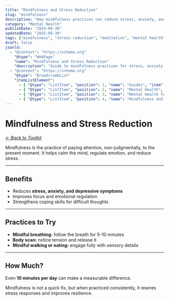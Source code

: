 ```yaml
---
title: "Mindfulness and Stress Reduction"
slug: "mindfulness"
description: "How mindfulness practices can reduce stress, anxiety, and depression symptoms."
category: "Mental Health"
publishDate: "2025-09-30"
updatedDate: "2025-09-30"
tags: ["mindfulness", "stress reduction", "meditation", "mental health"]
draft: false
jsonld:
  - "@context": "https://schema.org"
    "@type": "WebPage"
    "name": "Mindfulness and Stress Reduction"
    "description": "Guide to mindfulness practices for stress, anxiety, and depression."
  - "@context": "https://schema.org"
    "@type": "BreadcrumbList"
    "itemListElement":
      - { "@type": "ListItem", "position": 1, "name": "Guides", "item": "https://patientguide.io/guides" }
      - { "@type": "ListItem", "position": 2, "name": "Mental Health", "item": "https://patientguide.io/guides/mental-health" }
      - { "@type": "ListItem", "position": 3, "name": "Mental Health Toolkit", "item": "https://patientguide.io/guides/mental-health-toolkit" }
      - { "@type": "ListItem", "position": 4, "name": "Mindfulness and Stress Reduction", "item": "https://patientguide.io/guides/mindfulness" }
---
```


# Mindfulness and Stress Reduction

*[← Back to Toolkit](/guides/mental-health-toolkit)*

Mindfulness is the practice of paying attention, non-judgmentally, to the present moment. It helps calm the mind, regulate emotion, and reduce stress.  

---

## Benefits

- Reduces **stress, anxiety, and depressive symptoms**  
- Improves focus and emotional regulation  
- Strengthens coping skills for difficult thoughts  

---

## Practices to Try

- **Mindful breathing:** follow the breath for 5–10 minutes  
- **Body scan:** notice tension and release it  
- **Mindful walking or eating:** engage fully with sensory details  

---

## How Much?

Even **10 minutes per day** can make a measurable difference.  

Mindfulness is not a quick fix, but when practiced consistently, it rewires stress responses and improves resilience.
